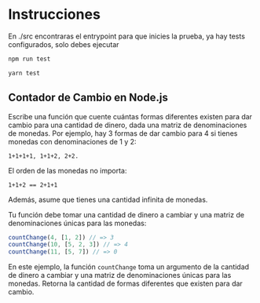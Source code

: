 # Instrucciones

En ./src encontraras el entrypoint para que inicies la prueba, ya hay tests configurados, solo debes ejecutar

```bash
npm run test

yarn test

```

## Contador de Cambio en Node.js

Escribe una función que cuente cuántas formas diferentes existen para dar cambio para una cantidad de dinero, dada una matriz de denominaciones de monedas. Por ejemplo, hay 3 formas de dar cambio para 4 si tienes monedas con denominaciones de 1 y 2:

```
1+1+1+1, 1+1+2, 2+2.
```

El orden de las monedas no importa:

```
1+1+2 == 2+1+1
```

Además, asume que tienes una cantidad infinita de monedas.

Tu función debe tomar una cantidad de dinero a cambiar y una matriz de denominaciones únicas para las monedas:

```javascript
countChange(4, [1, 2]) // => 3
countChange(10, [5, 2, 3]) // => 4
countChange(11, [5, 7]) // => 0
```

En este ejemplo, la función `countChange` toma un argumento de la cantidad de dinero a cambiar y una matriz de denominaciones únicas para las monedas. Retorna la cantidad de formas diferentes que existen para dar cambio.
